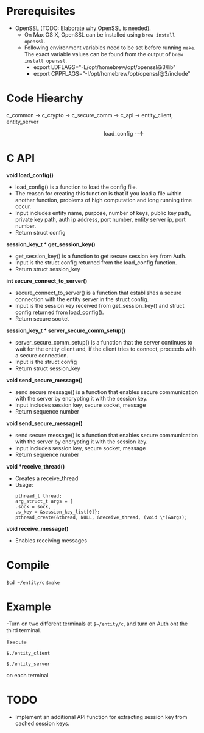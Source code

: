 # Prerequisites

-   OpenSSL (TODO: Elaborate why OpenSSL is needed).
    -   On Max OS X, OpenSSL can be installed using `brew install openssl`.
    -   Following environment variables need to be set before running `make`. The exact variable values can be found from the output of `brew install openssl`.
        -   export LDFLAGS="-L/opt/homebrew/opt/openssl@3/lib"
        -   export CPPFLAGS="-I/opt/homebrew/opt/openssl@3/include"

# Code Hiearchy

c_common -> c_crypto -> c_secure_comm -> c_api -> entity_client, entity_server

&nbsp;&nbsp;&nbsp;&nbsp;&nbsp;&nbsp;&nbsp;&nbsp;&nbsp;&nbsp;&nbsp;&nbsp;&nbsp;&nbsp;&nbsp;&nbsp;&nbsp;&nbsp;&nbsp;&nbsp;&nbsp;&nbsp;&nbsp;&nbsp;&nbsp;&nbsp;&nbsp;&nbsp;&nbsp;&nbsp;&nbsp;&nbsp;&nbsp;&nbsp;&nbsp;&nbsp;&nbsp;&nbsp;&nbsp;&nbsp;&nbsp;&nbsp;&nbsp;&nbsp;&nbsp;&nbsp;&nbsp;&nbsp;&nbsp;&nbsp;&nbsp;&nbsp;&nbsp;&nbsp;&nbsp;&nbsp;&nbsp;&nbsp;&nbsp;&nbsp;&nbsp;&nbsp;&nbsp;&nbsp;&nbsp;load_config --&uarr;

# C API

**void load_config()**

-   load_config() is a function to load the config file.
-   The reason for creating this function is that if you load a file within another function, problems of high computation and long running time occur.
-   Input includes entity name, purpose, number of keys, public key path, private key path, auth ip address, port number, entity server ip, port number.
-   Return struct config

**session_key_t \* get_session_key()**

-   get_session_key() is a function to get secure session key from Auth.
-   Input is the struct config returned from the load_config function.
-   Return struct session_key

**int secure_connect_to_server()**

-   secure_connect_to_server() is a function that establishes a secure connection with the entity server in the struct config.
-   Input is the session key received from get_session_key() and struct config returned from load_config().
-   Return secure socket

**session_key_t \* server_secure_comm_setup()**

-   server_secure_comm_setup() is a function that the server continues to wait for the entity client and, if the client tries to connect, proceeds with a secure connection.
-   Input is the struct config
-   Return struct session_key

**void send_secure_message()**

-   send secure message() is a function that enables secure communication with the server by encrypting it with the session key.
-   Input includes session key, secure socket, message
-   Return sequence number

**void send_secure_message()**

-   send secure message() is a function that enables secure communication with the server by encrypting it with the session key.
-   Input includes session key, secure socket, message
-   Return sequence number

**void \*receive_thread()**

-   Creates a receive_thread
-   Usage:
    ```
    pthread_t thread;
    arg_struct_t args = {
    .sock = sock,
    .s_key = &session_key_list[0]};
    pthread_create(&thread, NULL, &receive_thread, (void \*)&args);
    ```

**void receive_message()**

-   Enables receiving messages

# Compile

`$cd ~/entity/c`
`$make`

# Example

-Turn on two different terminals at `$~/entity/c`, and turn on Auth ont the third terminal.

Execute

`$./entity_client`

`$./entity_server`

on each terminal

# TODO

-   Implement an additional API function for extracting session key from cached session keys.
